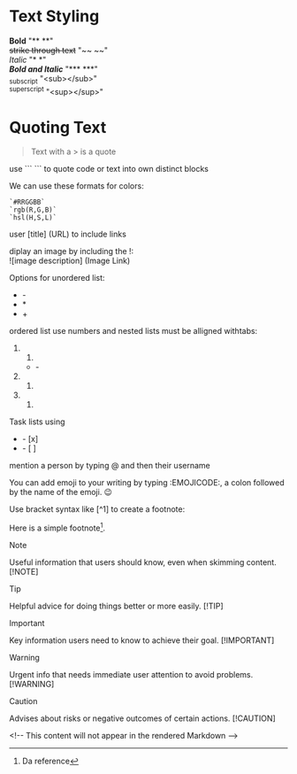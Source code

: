 # Text Styling

**Bold**   "\*\* \*\*"  
~~strike through text~~    "\~~ ~~"  
*Italic*   "\* \*"  
***Bold and Italic***   "\*\*\* \*\*\*"  
<sub>subscript</sub>   "\<sub\><\/sub\>"  
<sup>superscript</sup>   "\<sup\><\/sup\>"  


# Quoting Text

> Text with a \> is a quote  

use \`\`\` \`\`\` to quote code or text into own distinct blocks

We can use these formats for colors:
```
`#RRGGBB` 
`rgb(R,G,B)`
`hsl(H,S,L)`
```

user \[title\] \(URL\) to include links

diplay an image by including the \!:  
\!\[image description\] \(Image Link\)


Options for unordered list:
+ \-
+ \*
+ \+

ordered list use numbers and nested lists must be alligned withtabs:
1. 1.
    - \-
1. 1.
1. 1.

Task lists using  
- \- \[x\]   
- \-  \[ \] 

mention a person by typing \@ and then their username

You can add emoji to your writing by typing :EMOJICODE:, a colon followed by the name of the emoji.
:wink:

Use bracket syntax like \[^1] to create a footnote:

Here is a simple footnote[^1].

[^1]: Da reference

> [!NOTE]
> Useful information that users should know, even when skimming content. \[!NOTE]

> [!TIP]
> Helpful advice for doing things better or more easily. \[!TIP]

> [!IMPORTANT]
> Key information users need to know to achieve their goal. \[!IMPORTANT]

> [!WARNING]
> Urgent info that needs immediate user attention to avoid problems. \[!WARNING]

> [!CAUTION]
> Advises about risks or negative outcomes of certain actions. \[!CAUTION]

<\!-- This content will not appear in the rendered Markdown -->